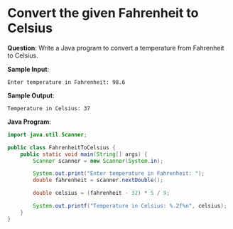 # Convert the given Fahrenheit to Celsius

**Question**: Write a Java program to convert a temperature from Fahrenheit to Celsius.

**Sample Input**:
```
Enter temperature in Fahrenheit: 98.6
```

**Sample Output**:
```
Temperature in Celsius: 37
```

**Java Program**:
```java
import java.util.Scanner;

public class FahrenheitToCelsius {
    public static void main(String[] args) {
        Scanner scanner = new Scanner(System.in);

        System.out.print("Enter temperature in Fahrenheit: ");
        double fahrenheit = scanner.nextDouble();

        double celsius = (fahrenheit - 32) * 5 / 9;

        System.out.printf("Temperature in Celsius: %.2f%n", celsius);
    }
}
```
